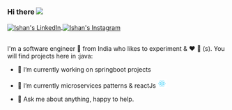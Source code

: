 ### Hi there <img src="https://media.giphy.com/media/hvRJCLFzcasrR4ia7z/giphy.gif" width="25px">


<a href="https://www.linkedin.com/in/ishan-das-28819064/">
  <img align="center" alt="Ishan's LinkedIn" width="22px" src="https://cdn.jsdelivr.net/npm/simple-icons@v3/icons/linkedin.svg" />
</a>
<a href="https://www.instagram.com/insta.ishan/">
  <img align="center" alt="Ishan's Instagram" width="22px" src="https://cdn.jsdelivr.net/npm/simple-icons@v3/icons/instagram.svg" />
</a>

</br>
</br>

I'm a software engineer 🚀 from India who likes to experiment & :heart: :dog: (s). You will find projects here in :java:

- 🔭 I’m currently working on springboot projects  <code><img height="30" src=""></code>


- 🌱 I’m currently microservices patterns & reactJs <code><img height="20" src="https://raw.githubusercontent.com/github/explore/80688e429a7d4ef2fca1e82350fe8e3517d3494d/topics/react/react.png"></code>
- 💬 Ask me about anything, happy to help.
<!--
**ishandas387/ishandas387** is a ✨ _special_ ✨ repository because its `README.md` (this file) appears on your GitHub profile.

Here are some ideas to get you started:

- 🔭 I’m currently working on ...
- 🌱 I’m currently learning ...
- 👯 I’m looking to collaborate on ...
- 🤔 I’m looking for help with ...
- 💬 Ask me about ...
- 📫 How to reach me: ...
- 😄 Pronouns: ...
- ⚡ Fun fact: ...
-->
